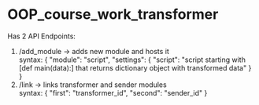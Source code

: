 # OOP_course_work_transformer

Has 2 API Endpoints:
1) /add_module -> adds new module and hosts it      
  syntax: 
  {
	  "module": "script",
	  "settings": {
		  "script": "script starting with [def main(data):] that returns dictionary object with transformed data"
	  }
  }
2) /link -> links transformer and sender modules      
  syntax:
  {
	  "first": "transformer_id",
	  "second": "sender_id"
  }
